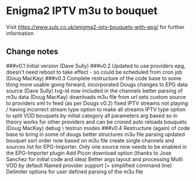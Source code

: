 # Enigma2 IPTV m3u to bouquet

Visit https://www.suls.co.uk/enigma2-iptv-bouquets-with-epg/ for further information

## Change notes
###v0.1
Initial version (Dave Sully)
###v0.2
Updated to use providers epg, doesn't need reboot to take effect - so could be scheduled from cron job (Doug MacKay)
###v0.3
Complete restructure of the code base to some thing more usable going forward, incorporated Dougs changes to EPG data source  (Dave Sully)
tvg-id now included in the channels
better parsing of m3u data (Doug MacKay)
downloads m3u file from url
sets custom source to providers xml tv feed (as per Dougs v0.2)
fixed IPTV streams not playing / having incorrect stream type
option to make all streams IPTV type
option to split VOD bouquets by initial category
all parameters arg based so in theory works for other providers and can be croned
auto reloads bouquets (Doug MacKay)
debug \ testrun modes
###v0.4
Restructure (again) of code base to bring in some of dougs better structures
m3u file parsing updated
bouquet sort order now based on m3u file
create single channels and sources list for EPG-Importer. Only one source now needs to be enabled in the EPG-Importer plugin
Add Picon download option (thanks to Jose Sanchez for initial code and idea)
Better args layout and processing
Mutli VOD by default
Named provider support (= simplified command line)
Delimiter options for user defined parsing of the m3u file